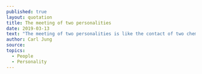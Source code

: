 ```yaml
---
published: true
layout: quotation
title: The meeting of two personalities
date: 2019-03-13
text: "The meeting of two personalities is like the contact of two chemical substances: if there is any reaction, both are transformed."
author: Carl Jung
source: 
topics:
  - People
  - Personality
---
```

